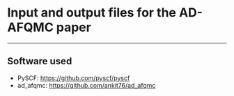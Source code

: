 # Input and output files for the AD-AFQMC paper

---
## Software used
- PySCF: https://github.com/pyscf/pyscf
- ad_afqmc: https://github.com/ankit76/ad_afqmc

